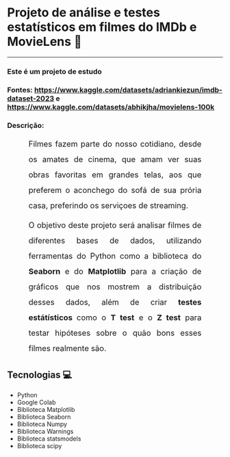 <h1>Projeto de análise e testes estatísticos em filmes do IMDb e MovieLens 🍿</h1>

<hr>

### Este é um projeto de estudo
### Fontes: https://www.kaggle.com/datasets/adriankiezun/imdb-dataset-2023 e https://www.kaggle.com/datasets/abhikjha/movielens-100k
### Descrição:
<p style='font-size: 18px; line-height: 2; margin: 10px 50px; text-align: justify;'>Filmes fazem parte do nosso cotidiano, desde os amates de cinema, que amam ver suas obras favoritas em grandes telas, aos que preferem o aconchego do sofá de sua prória casa, preferindo os serviçoes de streaming.</p>

<p style='font-size: 18px; line-height: 2; margin: 10px 50px; text-align: justify;'>O objetivo deste projeto será analisar filmes de diferentes bases de dados, utilizando ferramentas do Python como a biblioteca do <b>Seaborn</b> e do <b>Matplotlib</b> para a criação de gráficos que nos mostrem a distribuição desses dados, além de criar <b>testes estátísticos </b>como o <b>T test</b> e o <b>Z test</b> para testar hipóteses sobre o quão bons esses filmes realmente são.</p>

## Tecnologias 💻
<div>
  <ul>
    <li>Python</li>
    <li>Google Colab</li>
    <li>Biblioteca Matplotlib</li>
    <li>Biblioteca Seaborn</li>
    <li>Biblioteca Numpy</li>
    <li>Biblioteca Warnings</li>
    <li>Biblioteca statsmodels</li>
    <li>Biblioteca scipy</li>
  </ul>

